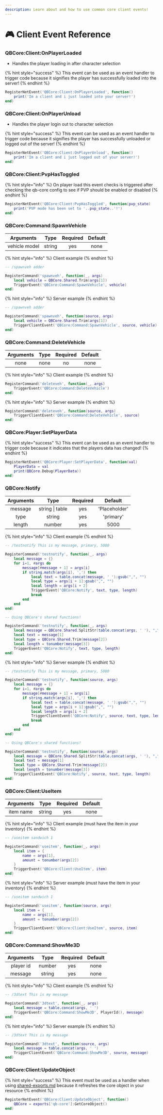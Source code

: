 ```yaml
---
description: Learn about and how to use common core client events!
---
```


# 🎮 Client Event Reference

### QBCore:Client:OnPlayerLoaded

* Handles the player loading in after character selection

{% hint style="success" %}
This event can be used as an event handler to trigger code because it signifies the player has successfully loaded into the server!
{% endhint %}

```lua
RegisterNetEvent('QBCore:Client:OnPlayerLoaded', function()
    print('Im a client and i just loaded into your server!')
end)
```

### QBCore:Client:OnPlayerUnload

* Handles the player login out to character selection

{% hint style="success" %}
This event can be used as an event handler to trigger code because it signifies the player has successfully unloaded or logged out of the server!
{% endhint %}

```lua
RegisterNetEvent('QBCore:Client:OnPlayerUnload', function()
    print('Im a client and i just logged out of your server!')
end)
```

### QBCore:Client:PvpHasToggled

{% hint style="info" %}
On player load this event checks is triggered after checking the qb-core config to see if PVP should be enabled or disabled
{% endhint %}

```lua
RegisterNetEvent('QBCore:Client:PvpHasToggled', function(pvp_state)
    print('PVP mode has been set to '..pvp_state..'!')
end)
```

### QBCore:Command:SpawnVehicle

|   Arguments   |  Type  | Required | Default |
| :-----------: | :----: | :------: | :-----: |
| vehicle model | string |    yes   |   none  |

{% hint style="info" %}
Client example
{% endhint %}

```lua
-- /spawnveh adder

RegisterCommand('spawnveh', function(_, args)
    local vehicle = QBCore.Shared.Trim(args[1])
    TriggerEvent('QBCore:Command:SpawnVehicle', vehicle)
end)
```

{% hint style="info" %}
Server example
{% endhint %}

```lua
-- /spawnveh adder

RegisterCommand('spawnveh', function(source, args)
    local vehicle = QBCore.Shared.Trim(args[1])
    TriggerClientEvent('QBCore:Command:SpawnVehicle', source, vehicle)
end)
```

### QBCore:Command:DeleteVehicle

| Arguments | Type | Required | Default |
| :-------: | :--: | :------: | :-----: |
|    none   | none |    no    |   none  |

{% hint style="info" %}
Client example
{% endhint %}

```lua
RegisterCommand('deleteveh', function(_, args)
    TriggerEvent('QBCore:Command:DeleteVehicle')
end)
```

{% hint style="info" %}
Server example
{% endhint %}

```lua
RegisterCommand('deleteveh', function(source, args)
    TriggerClientEvent('QBCore:Command:DeleteVehicle', source)
end)
```

### QBCore:Player:SetPlayerData

{% hint style="success" %}
This event can be used as an event handler to trigger code because it indicates that the players data has changed!
{% endhint %}

```lua
RegisterNetEvent('QBCore:Player:SetPlayerData', function(val)
    PlayerData = val
    print(QBCore.Debug(PlayerData))
end)
```

### QBCore:Notify

| Arguments |       Type      | Required |    Default    |
| :-------: | :-------------: | :------: | :-----------: |
|  message  | string \| table |    yes   | 'Placeholder' |
|    type   |      string     |    yes   |   'primary'   |
|   length  |      number     |    yes   |      5000     |

{% hint style="info" %}
Client example
{% endhint %}

```lua
-- /testnotify This is my message, primary, 5000

RegisterCommand('testnotify', function(_, args)
    local message = {}
    for i=1, #args do
        message[#message + 1] = args[i]
        if string.match(args[i], ',') then
            local text = table.concat(message, ' '):gsub(",", "")
            local type = args[i + 1]:gsub(",", "")
            local length = args[i + 2]
            TriggerEvent('QBCore:Notify', text, type, length)
            break
        end
    end
end)

-- Using QBCore's shared functions!

RegisterCommand('testnotify', function(_, args)
    local message = QBCore.Shared.SplitStr(table.concat(args, ' '), ",")
    local text = message[1]
    local type = QBCore.Shared.Trim(message[2])
    local length = tonumber(message[3])
    TriggerEvent('QBCore:Notify', text, type, length)
end)
```

{% hint style="info" %}
Server example
{% endhint %}

```lua
-- /testnotify This is my message, primary, 5000

RegisterCommand('testnotify', function(source, args)
    local message = {}
    for i=1, #args do
        message[#message + 1] = args[i]
        if string.match(args[i], ',') then
            local text = table.concat(message, ' '):gsub(",", "")
            local type = args[i + 1]:gsub(",", "")
            local length = args[i + 2]
            TriggerClientEvent('QBCore:Notify', source, text, type, length)
            break
        end
    end
end)

-- Using QBCore's shared functions!

RegisterCommand('testnotify', function(source, args)
    local message = QBCore.Shared.SplitStr(table.concat(args, ' '), ",")
    local text = message[1]
    local type = QBCore.Shared.Trim(message[2])
    local length = tonumber(message[3])
    TriggerClientEvent('QBCore:Notify', source, text, type, length)
end)
```

### QBCore:Client:UseItem

| Arguments |  Type  | Required | Default |
| :-------: | :----: | :------: | :-----: |
| item name | string |    yes   |   none  |

{% hint style="info" %}
Client example (must have the item in your inventory)
{% endhint %}

```lua
-- /useitem sandwich 1

RegisterCommand('useitem', function(_, args)
    local item = {
        name = args[1],
        amount = tonumber(args[2])
    }
    TriggerEvent('QBCore:Client:UseItem', item)
end)
```

{% hint style="info" %}
Server example (must have the item in your inventory)
{% endhint %}

```lua
-- /useitem sandwich 1

RegisterCommand('useitem', function(source, args)
    local item = {
        name = args[1],
        amount = tonumber(args[2])
    }
    TriggerClientEvent('QBCore:Client:UseItem', source, item)
end)
```

### QBCore:Command:ShowMe3D

| Arguments |  Type  | Required | Default |
| :-------: | :----: | :------: | :-----: |
| player id | number |    yes   |   none  |
|  message  | string |    yes   |   none  |

{% hint style="info" %}
Client example
{% endhint %}

```lua
-- /3dtext This is my message

RegisterCommand('3dtext', function(_, args)
    local message = table.concat(args, ' ')
    TriggerEvent('QBCore:Command:ShowMe3D', PlayerId(), message)
end)
```

{% hint style="info" %}
Server example
{% endhint %}

```lua
-- /3dtext This is my message

RegisterCommand('3dtext', function(source, args)
    local message = table.concat(args, ' ')
    TriggerClientEvent('QBCore:Command:ShowMe3D', source, message)
end)
```

### QBCore:Client:UpdateObject

{% hint style="success" %}
This event must be used as a handler when using [shared-exports.md](shared-exports.md "mention") because it refreshes the core object in your resource
{% endhint %}

```lua
RegisterNetEvent('QBCore:Client:UpdateObject', function()
    QBCore = exports['qb-core']:GetCoreObject()
end)
```
